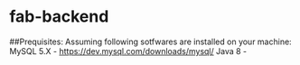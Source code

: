 # fab-backend
##Prequisites:
Assuming following sotfwares are installed on your machine:
MySQL 5.X - https://dev.mysql.com/downloads/mysql/
Java 8 -

